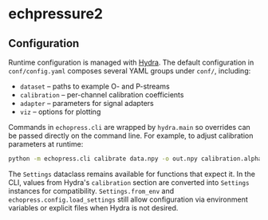 # echpressure2

## Configuration

Runtime configuration is managed with [Hydra](https://hydra.cc).  The default
configuration in `conf/config.yaml` composes several YAML groups under
`conf/`, including:

* `dataset` – paths to example O- and P-streams
* `calibration` – per-channel calibration coefficients
* `adapter` – parameters for signal adapters
* `viz` – options for plotting

Commands in `echopress.cli` are wrapped by ``hydra.main`` so overrides can be
passed directly on the command line. For example, to adjust calibration
parameters at runtime:

```bash
python -m echopress.cli calibrate data.npy -o out.npy calibration.alpha=2.0
```

The `Settings` dataclass remains available for functions that expect it. In the
CLI, values from Hydra's ``calibration`` section are converted into ``Settings``
instances for compatibility. ``Settings.from_env`` and
``echopress.config.load_settings`` still allow configuration via environment
variables or explicit files when Hydra is not desired.
